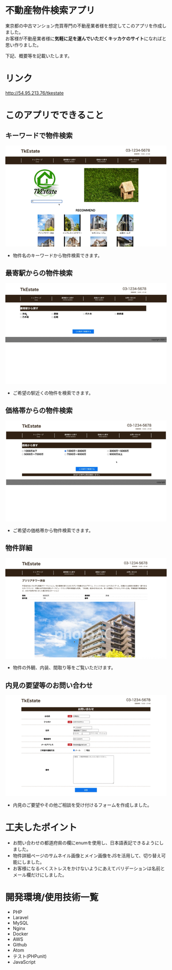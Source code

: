 # 不動産物件検索アプリ
東京都の中古マンション売買専門の不動産業者様を想定してこのアプリを作成しました。<br>
お客様が不動産業者様に**気軽に足を運んでいただくキッカケのサイト**になればと思い作りました。

下記、概要等を記載いたします。
# リンク
http://54.95.213.76/tkestate

# このアプリでできること
## キーワードで物件検索

![キーワード検索](./keyword.gif)

  - 物件名のキーワードから物件検索できます。

## 最寄駅からの物件検索

![最寄駅から検索](./station.gif)

  - ご希望の駅近くの物件を検索できます。

## 価格帯からの物件検索

![価格から検索](./price.gif)

  - ご希望の価格帯から物件検索できます。
  
## 物件詳細

![物件詳細](./show.gif)

  - 物件の外観、内装、間取り等をご覧いただけます。

## 内見の要望等のお問い合わせ

![お問い合わせ](./contact.gif)

  - 内見のご要望やその他ご相談を受け付けるフォームを作成しました。

# 工夫したポイント
  - お問い合わせの都道府県の欄にenumを使用し、日本語表記できるようにしました。
  - 物件詳細ページのサムネイル画像とメイン画像をJSを活用して、切り替え可能にしました。
  - お客様になるべくストレスをかけないようにあえてバリデーションは名前とメール欄だけにしました。

# 開発環境/使用技術一覧
  - PHP
  - Laravel
  - MySQL
  - Nginx
  - Docker
  - AWS
  - Github
  - Atom
  - テスト(PHPunit)
  - JavaScript
